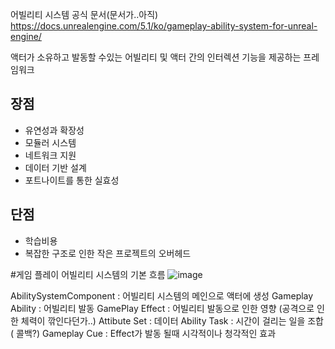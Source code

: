 어빌리티 시스템 공식 문서(문서가..아직)
https://docs.unrealengine.com/5.1/ko/gameplay-ability-system-for-unreal-engine/

액터가 소유하고 발동할 수있는 어빌리티 및 액터 간의 인터렉션 기능을 제공하는 프레임워크
## 장점
* 유연성과 확장성
* 모듈러 시스템
* 네트워크 지원
* 데이터 기반 설계
* 포트나이트를 통한 실효성
## 단점
* 학습비용
* 복잡한 구조로 인한 작은 프로젝트의 오버헤드

#게임 플레이 어빌리티 시스템의 기본 흐름
![image](https://github.com/m-mang2/unrealability/assets/135841268/84304e09-0e48-47df-ab3b-e40502444343)

AbilitySystemComponent : 어빌리티 시스템의 메인으로 액터에 생성
Gameplay Ability : 어빌리티 발동
GamePlay Effect : 어빌리티 발동으로 인한 영향 (공격으로 인한 체력이 깎인다던가..)
Attibute Set : 데이터 
Ability Task : 시간이 걸리는 일을 조합 ( 콜백?)
Gameplay Cue : Effect가 발동 될때 시각적이나 청각적인 효과
